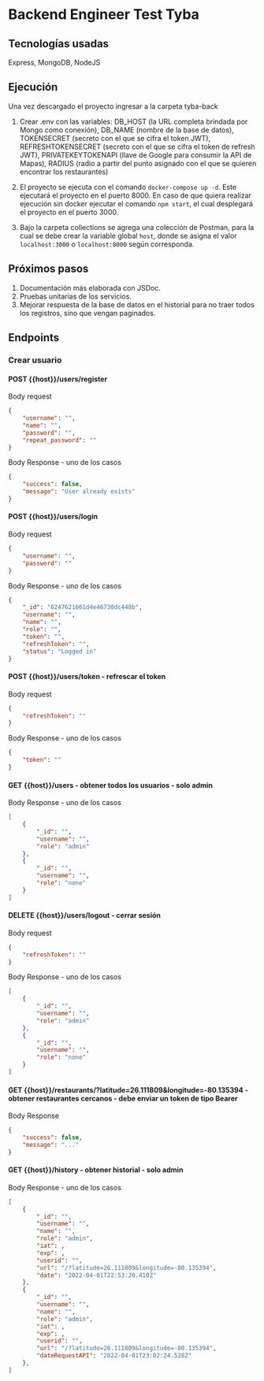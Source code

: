 # Backend Engineer Test Tyba

## Tecnologías usadas
Express, MongoDB, NodeJS

## Ejecución
Una vez descargado el proyecto ingresar a la carpeta tyba-back

1. Crear .env con las variables: DB_HOST (la URL completa brindada por Mongo como conexión), DB_NAME (nombre de la base de datos), TOKENSECRET (secreto con el que se cifra el token JWT), REFRESHTOKENSECRET (secreto con el que se cifra el token de refresh JWT), PRIVATEKEYTOKENAPI (llave de Google para consumir la API de Mapas), RADIUS (radio a partir del punto asignado con el que se quieren encontrar los restaurantes)

2. El proyecto se ejecuta con el comando `docker-compose up -d`. Este ejecutará el proyecto en el puerto 8000. En caso de que quiera realizar ejecución sin docker ejecutar el comando `npm start`, el cual desplegará el proyecto en el puerto 3000.

3. Bajo la carpeta collections se agrega una colección de Postman, para la cual se debe crear la variable global `host`, donde se asigna el valor `localhost:3000` o `localhost:8000` según corresponda.

## Próximos pasos
1. Documentación más elaborada con JSDoc.
2. Pruebas unitarias de los servicios.
3. Mejorar respuesta de la base de datos en el historial para no traer todos los registros, sino que vengan paginados. 

## Endpoints

### Crear usuario
#### POST {{host}}/users/register
Body request
```json
{
    "username": "",
    "name": "",
    "password": "",
    "repeat_password": ""
}
```

Body Response - uno de los casos
```json
{
    "success": false,
    "message": "User already exists"
}
```

#### POST {{host}}/users/login
Body request
```json
{
    "username": "",
    "password": ""
}
```

Body Response - uno de los casos
```json
{
    "_id": "6247621661d4e46730dc448b",
    "username": "",
    "name": "",
    "role": "",
    "token": "",
    "refreshToken": "",
    "status": "Logged in"
}
```


#### POST {{host}}/users/token - refrescar el token
Body request
```json
{
    "refreshToken": ""
}
```

Body Response - uno de los casos
```json
{
    "token": ""
}
```

#### GET {{host}}/users - obtener todos los usuarios - solo admin

Body Response - uno de los casos
```json
[
    {
        "_id": "",
        "username": "",
        "role": "admin"
    },
    {
        "_id": "",
        "username": "",
        "role": "none"
    }
]
```

#### DELETE {{host}}/users/logout - cerrar sesión
Body request
```json
{
    "refreshToken": ""
}
```

Body Response - uno de los casos
```json
[
    {
        "_id": "",
        "username": "",
        "role": "admin"
    },
    {
        "_id": "",
        "username": "",
        "role": "none"
    }
]
```


#### GET {{host}}/restaurants/?latitude=26.111809&longitude=-80.135394 - obtener restaurantes cercanos - debe enviar un token de tipo Bearer

Body Response
```json
{
    "success": false,
    "message": "..."
}
```


#### GET {{host}}/history - obtener historial - solo admin

Body Response - uno de los casos
```json
[
    {
        "_id": "",
        "username": "",
        "name": "",
        "role": "admin",
        "iat": ,
        "exp": ,
        "userid": "",
        "url": "/?latitude=26.111809&longitude=-80.135394",
        "date": "2022-04-01T22:53:20.410Z"
    },
    {
        "_id": "",
        "username": "",
        "name": "",
        "role": "admin",
        "iat": ,
        "exp": ,
        "userid": "",
        "url": "/?latitude=26.111809&longitude=-80.135394",
        "dateRequestAPI": "2022-04-01T23:02:24.528Z"
    },
]
```
